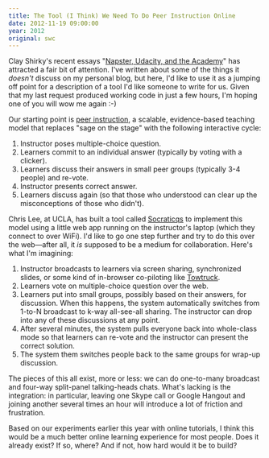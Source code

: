 ```yaml
---
title: The Tool (I Think) We Need To Do Peer Instruction Online
date: 2012-11-19 09:00:00
year: 2012
original: swc
---
```

<p>Clay Shirky's recent essays "<a href="http://www.shirky.com/weblog/2012/11/napster-udacity-and-the-academy/">Napster, Udacity, and the Academy</a>" has attracted a fair bit of attention. I've written about some of the things it <em>doesn't</em> discuss on my personal blog, but here, I'd like to use it as a jumping off point for a description of a tool I'd like someone to write for us. Given that my last request produced working code in just a few hours, I'm hoping one of you will wow me again :-)</p>

<p>Our starting point is <a href="http://en.wikipedia.org/wiki/Peer_instruction">peer instruction</a>, a scalable, evidence-based teaching model that replaces "sage on the stage" with the following interactive cycle:</p>
<ol>
        <li>Instructor poses multiple-choice question.</li>
        <li>Learners commit to an individual answer (typically by voting with a clicker).</li>
        <li>Learners discuss their answers in small peer groups (typically 3-4 people) and re-vote.</li>
        <li>Instructor presents correct answer.</li>
        <li>Learners discuss again (so that those who understood can clear up the misconceptions of those who didn't).</li>
</ol>
<p>Chris Lee, at UCLA, has built a tool called <a href="http://people.mbi.ucla.edu/leec/docs/socraticqs/tutorial.html">Socraticqs</a> to implement this model using a little web app running on the instructor's laptop (which they connect to over WiFi). I'd like to go one step further and try to do this over the web&mdash;after all, it <em>is</em> supposed to be a medium for collaboration. Here's what I'm imagining:</p>
<ol>
        <li>Instructor broadcasts to learners via screen sharing, synchronized slides, or some kind of in-browser co-piloting like <a href="http://vimeo.com/36754286">Towtruck</a>.</li>
        <li>Learners vote on multiple-choice question over the web.</li>
        <li>Learners put into small groups, possibly based on their answers, for discussion. When this happens, the system automatically switches from 1-to-N broadcast to k-way all-see-all sharing. The instructor can drop into any of these discussions at any point.</li>
        <li>After several minutes, the system pulls everyone back into whole-class mode so that learners can re-vote and the instructor can present the correct solution.</li>
        <li>The system them switches people back to the same groups for wrap-up discussion.</li>
</ol>
<p>The pieces of this all exist, more or less: we can do one-to-many broadcast and four-way split-panel talking-heads chats. What's lacking is the integration: in particular, leaving one Skype call or Google Hangout and joining another several times an hour will introduce a lot of friction and frustration.</p>

<p>Based on our experiments earlier this year with online tutorials, I think this would be a much better online learning experience for most people. Does it already exist? If so, where? And if not, how hard would it be to build?</p>
